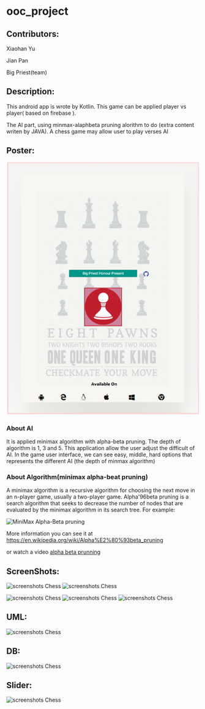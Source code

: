 # ooc_project

## Contributors:
 Xiaohan Yu
 
 Jian Pan
 
 Big Priest(team)

## Description:

This android app is wrote by Kotlin.
This game can be applied player vs player( based on firebase ).


The AI part, using minmax-alaphbeta pruning alorithm to do (extra content writen by JAVA).
A chess game may allow user to play verses AI

## Poster:
![poster Chess](https://raw.githubusercontent.com/RockSoda/chessgame/master/the%20big%20priest.png)

  ### About AI
  
  It is applied minimax algorithm with alpha-beta pruning. 
  The depth of algorithm is 1, 3 and 5. This application allow the user adjust the difficult of AI.
  In the game user interface, we can see easy, middle, hard options that represents the different AI (the depth of minmax algorithm)
  
  ### About Algorithm(minimax alpha-beat pruning)
  A minimax algorithm is a recursive algorithm for choosing the next move in an n-player game, usually a two-player game. 
  Alpha\'96beta pruning is a search algorithm that seeks to decrease the number of nodes that are evaluated by the minimax algorithm in its search tree.
  For example:
  
  ![MiniMax Alpha-Beta pruning](https://github.com/jeromepan/chessgame/blob/master/Alpha-Beta-Pruning.png)
  
  More information you can see it at https://en.wikipedia.org/wiki/Alpha%E2%80%93beta_pruning
  
  or watch a video
  [alpha beta prunning](https://www.youtube.com/watch?v=d2maa6k2gYE)
  



## ScreenShots:

![screenshots Chess](https://github.com/jeromepan/ooc_project/blob/master/pics/1.jpeg)
![screenshots Chess](https://github.com/jeromepan/ooc_project/blob/master/pics/2.jpeg)

![screenshots Chess](https://github.com/jeromepan/ooc_project/blob/master/pics/3.jpeg)
![screenshots Chess](https://github.com/jeromepan/ooc_project/blob/master/pics/4.jpeg)
![screenshots Chess](https://github.com/jeromepan/ooc_project/blob/master/pics/5.jpeg)

## UML:

![screenshots Chess](https://github.com/jeromepan/ooc_project/blob/master/uml.png)

## DB:

![screenshots Chess](https://github.com/jeromepan/ooc_project/blob/master/uml.png)

## Slider:

![screenshots Chess](https://github.com/jeromepan/ooc_project/blob/master/pics/5.jpeg)



